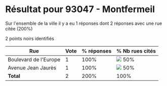 # Résultat pour 93047 - Montfermeil

Sur l'ensemble de la ville il y a eu 1 réponses dont 2 réponses avec une rue citée (200%)

2 points noirs identifiés

| Rue | Vote | % réponses | % Nb rues cités|
|-----|------|------------|----------------|
| Boulevard de l'Europe | 1 | 100% | <img src="../../img/bar_50.gif" />&nbsp;50%|
| Avenue Jean Jaurès | 1 | 100% | <img src="../../img/bar_50.gif" />&nbsp;50%|
| **Total** | 2 | 200% | 100%|
